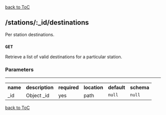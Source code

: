 [back to ToC](/api-docs/index.md)

## /stations/:_id/destinations

Per station destinations.
### `GET`

Retrieve a list of valid destinations for a particular station.
### Parameters

---

<table>
<tr>
<th> name </th>
<th> description </th>
<th> required </th>
<th> location </th>
<th> default </th>
<th> schema </th>
</tr>



<tr>
<td valign="top"> _id </td>
<td valign="top"> Object _id </td>
<td valign="top"> yes </td>
<td valign="top"> path </td>
<td valign="top"> 
<code>null</code>
</td>
<td valign="top">
<code>null</code></td>
</tr>



</table>







[back to ToC](/api-docs/index.md)
